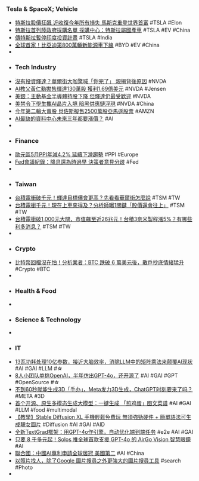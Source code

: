 ### Tesla & SpaceX; Vehicle
- [特斯拉股價狂飆 近收復今年所有損失 馬斯克重登世界首富](https://news.cnyes.com/news/id/5624650) #TSLA #Elon
- [特斯拉首列陸政府採購名單 採購中心：特斯拉屬國產車](https://money.udn.com/money/story/5603/8074358) #TSLA #EV #China
- [傳特斯拉暫停印度投資計畫](https://news.cnyes.com/news/id/5626082) #TSLA #India
- [全球首家！比亞迪第800萬輛新能源車下線](https://news.cnyes.com/news/id/5625407) #BYD #EV #China
-
- ### Tech Industry
- [沒有投資輝達？華爾街大咖驚喊「你完了」 親揭背後原因](https://www.wealth.com.tw/articles/fb13a209-be62-4eb0-9168-8466721026d2) #NVDA
- [AI教父黃仁勳拋售輝達130萬股 獲利1.69億美元](https://news.cnyes.com/news/id/5624645) #NVDA #Jensen
- [美銀：主動基金半導體持股下降 但輝達仍最受歡迎](https://news.cnyes.com/news/id/5624389) #NVDA
- [美禁令下學生攜AI晶片入境 暗黑供應鏈浮現](https://tw.news.yahoo.com/美禁令下學生攜ai晶片入境-暗黑供應鏈浮現-033609106.html) #NVDA #China
- [今年第二輪大賣股 貝佐斯擬售2500萬股亞馬遜股票](https://news.cnyes.com/news/id/5624649) #AMZN
- [AI最缺的資料中心未來三年都要漲價？](https://news.cnyes.com/news/id/5624652) #AI
-
- ### Finance
- [歐元區5月PPI年減4.2% 延續下滑趨勢](https://news.cnyes.com/news/id/5624479) #PPI #Europe
- [Fed會議紀錄：降息還為時過早 決策者意見分歧](https://news.cnyes.com/news/id/5624620) #Fed
-
- ### Taiwan
- [台積電衝破千元！輝達目標價會更高？先看看華爾街怎麼說](https://www.wealth.com.tw/articles/478849ba-a29c-4e3f-864f-9503f556ddd6) #TSM #TW
- [台積電衝千元！現在上車來得及？分析師曝1關鍵「股價還會往上」](https://www.wealth.com.tw/articles/9c5e0392-bce2-4162-8cbf-ff63089d09f0) #TSM #TW
- [台積電衝破1,000元大關，市值飆至近26兆元！台積3奈米製程漲5%？有哪些利多消息？](https://www.bnext.com.tw/article/79639/tsmc-2024-cowos-soic) #TSM #TW
-
- ### Crypto
- [比特幣回檔沒在怕！分析業者：BTC 跌破 6 萬美元後，散戶抄底情緒猛升](https://blockcast.it/2024/07/04/retailer-traders-tookbitcoins-recent-sell-off-as-a-buying-opportunity/) #Crypto #BTC
-
- ### Health & Food
-
- ### Science & Technology
-
- ### IT
- [13瓦功耗处理10亿参数，接近大脑效率，消除LLM中的矩阵乘法来颠覆AI现状](https://www.jiqizhixin.com/articles/2024-07-04-7) #AI #GAI #LLM #☆
- [8人小团队单挑OpenAI，半年仿出GPT-4o，还开源了](https://www.jiqizhixin.com/articles/2024-07-04-15) #AI #GAI #GPT #OpenSource #☆
- [不到60秒就能生成3D「手办」，Meta发力3D生成，ChatGPT时刻要来了吗？](https://www.jiqizhixin.com/articles/2024-07-04-11) #META #3D
- [首个开源、原生多模态生成大模型：一键生成 「煎鸡蛋」图文菜谱](https://www.jiqizhixin.com/articles/2024-07-04-18) #AI #GAI #LLM #food #multimodal
- [【教學】Stable Diffusion XL 手機輕鬆免費玩 無須強勁硬件 + 簡單語法可生成靚女圖片](https://unwire.hk/2024/07/03/stable-diffusion-xl-poe/ai/) #Diffusion #AI #GAI #AID
- [全新TextGrad框架：用GPT-4o作引擎，自动优化端到端任务](https://www.jiqizhixin.com/articles/2024-07-04-13) #e2e #AI #GAI
- [只要 8 千多元起！Solos 推全球首款支援 GPT-4o 的 AirGo Vision 智慧眼鏡](https://technews.tw/2024/07/03/solos-airgo-vision-are-249-smart-glasses-with-google-gemini-and-gpt-4o/) #AI
- [聯合國：中國AI專利申請全球居冠 美國第二](https://news.cnyes.com/news/id/5624654) #AI #China
- [以照片找人，除了Google 圖片搜尋之外更強大的圖片搜尋工具](https://www.techbang.com/posts/116654-find-people-by-photos-a-more-powerful-image-search-tool-in) #search #Photo
-